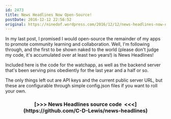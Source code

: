 ```yaml
---
id: 2473
title: News Headlines Now Open-Source!
postDate: 2016-12-12 22:56:52
original: https://ninedof.wordpress.com/2016/12/12/news-headlines-now-open-source/
---
```


In my last post, I promised I would open-source the remainder of my apps to promote community learning and collaboration. Well, I'm following through, and the first to be shown naked to the world (please don't judge my code, it's accumulated over at least two years!) is News Headlines!

Included here is the code for the watchapp, as well as the backend server that's been serving pins obediently for the last year and a half or so.

The only things left out are API keys and the current public server URL, but these are configurable through simple config.json files if you want to roll your own.
<h3 style="text-align:center;"> [&gt;&gt;&gt; News Headlines source code  &lt;&lt;&lt;](https://github.com/C-D-Lewis/news-headlines)</h3>

